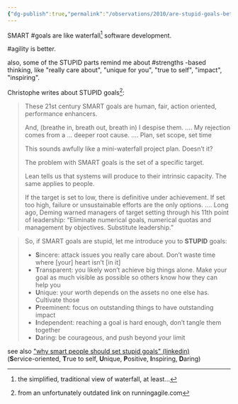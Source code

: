 ```yaml
---
{"dg-publish":true,"permalink":"/observations/2010/are-stupid-goals-better-than-smart-goals/","created":"2010-04-08","updated":""}
---
```



SMART #goals are like waterfall[^1] software development.

#agility is better.

also, some of the STUPID parts remind me about #strengths -based thinking, like "really care about", "unique for you", "true to self", "impact", "inspiring".

Christophe writes about STUPID goals[^2]: 

> These 21st century SMART goals are human, fair, action oriented, performance enhancers.
> 
> And, (breathe in, breath out, breath in) I despise them.
> ....
> My rejection comes from a ... deeper root cause.
> ....
> Plan, set scope, set time
> 
> This sounds awfully like a mini-waterfall project plan. Doesn’t it? 
> 
> The problem with SMART goals is the set of a specific target. 
> 
> Lean tells us that systems will produce to their intrinsic capacity. The same applies to people. 
> 
> If the target is set to low, there is definitive under achievement. If set too high, failure or unsustainable efforts are the only options.
….
> Long ago, Deming warned managers of target setting through his 11th point of leadership: “Eliminate numerical goals, numerical quotas and management by objectives. Substitute leadership.”

>So, if SMART goals are stupid, let me introduce you to **STUPID** goals:
>
> -   **S**incere: attack issues you really care about. Don’t waste time where \[your] heart isn’t \[in it]
> -   **T**ransparent: you likely won’t achieve big things alone. Make your goal as much visible as possible so others know how they can help you 
> -   **U**nique: your worth depends on the assets no one else has. Cultivate those 
> -   **P**reeminent: focus on outstanding things to have outstanding impact 
> -   **I**ndependent: reaching a goal is hard enough, don’t tangle them together 
> -   **D**aring: be courageous, and push beyond your limit

see also ["why smart people should set stupid goals" (linkedin)](https://www.linkedin.com/pulse/why-smart-people-should-set-stupid-goals-tal-granite/)   
(**S**ervice-oriented, **T**rue to self, **U**nique, **P**ositive, **I**nspiring, **D**aring)

[^1]: the simplified, traditional view of waterfall, at least...
[^2]: from an unfortunately outdated link on runningagile.com